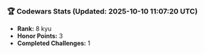 ### 🏆 Codewars Stats (Updated: 2025-10-10 11:07:20 UTC)

- **Rank:** 8 kyu
- **Honor Points:** 3
- **Completed Challenges:** 1
